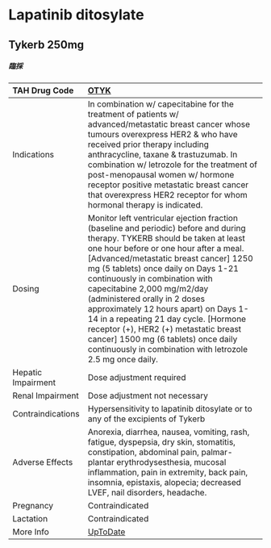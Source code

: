 # Lapatinib ditosylate

## Tykerb 250mg

##### 臨採

| TAH Drug Code      | [OTYK](https://www.tahsda.org.tw/drugs/hissearch.php?drug_code=OTYK)                                                                                                                                                                                                                                                                                                                                                                                                                                                                                                                 |
|:-------------------|:-------------------------------------------------------------------------------------------------------------------------------------------------------------------------------------------------------------------------------------------------------------------------------------------------------------------------------------------------------------------------------------------------------------------------------------------------------------------------------------------------------------------------------------------------------------------------------------|
| Indications        | In combination w/ capecitabine for the treatment of patients w/ advanced/metastatic breast cancer whose tumours overexpress HER2 & who have received prior therapy including anthracycline, taxane & trastuzumab. In combination w/ letrozole for the treatment of post-menopausal women w/ hormone receptor positive metastatic breast cancer that overexpress HER2 receptor for whom hormonal therapy is indicated.                                                                                                                                                                |
| Dosing             | Monitor left ventricular ejection fraction (baseline and periodic) before and during therapy. TYKERB should be taken at least one hour before or one hour after a meal. [Advanced/metastatic breast cancer] 1250 mg (5 tablets) once daily on Days 1-21 continuously in combination with capecitabine 2,000 mg/m2/day (administered orally in 2 doses approximately 12 hours apart) on Days 1-14 in a repeating 21 day cycle. [Hormone receptor (+), HER2 (+) metastatic breast cancer] 1500 mg (6 tablets) once daily continuously in combination with letrozole 2.5 mg once daily. |
| Hepatic Impairment | Dose adjustment required                                                                                                                                                                                                                                                                                                                                                                                                                                                                                                                                                             |
| Renal Impairment   | Dose adjustment not necessary                                                                                                                                                                                                                                                                                                                                                                                                                                                                                                                                                        |
| Contraindications  | Hypersensitivity to lapatinib ditosylate or to any of the excipients of Tykerb                                                                                                                                                                                                                                                                                                                                                                                                                                                                                                       |
| Adverse Effects    | Anorexia, diarrhea, nausea, vomiting, rash, fatigue, dyspepsia, dry skin, stomatitis, constipation, abdominal pain, palmar-plantar erythrodysesthesia, mucosal inflammation, pain in extremity, back pain, insomnia, epistaxis, alopecia; decreased LVEF, nail disorders, headache.                                                                                                                                                                                                                                                                                                  |
| Pregnancy          | Contraindicated                                                                                                                                                                                                                                                                                                                                                                                                                                                                                                                                                                      |
| Lactation          | Contraindicated                                                                                                                                                                                                                                                                                                                                                                                                                                                                                                                                                                      |
| More Info          | [UpToDate](https://www.uptodate.com/contents/lapatinib-drug-information)                                                                                                                                                                                                                                                                                                                                                                                                                                                                                                             |

